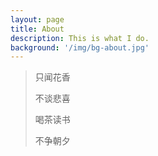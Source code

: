 ```yaml
---
layout: page
title: About
description: This is what I do.
background: '/img/bg-about.jpg'
---
```


> 只闻花香
>
> 不谈悲喜
>
> 喝茶读书
>
> 不争朝夕